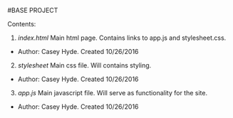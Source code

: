 #BASE PROJECT

Contents:

1. *index.html* Main html page. Contains links to app.js and stylesheet.css.
  * Author: Casey Hyde. Created 10/26/2016
2. *stylesheet* Main css file. Will contains styling.
  * Author: Casey Hyde. Created 10/26/2016
3. *app.js* Main javascript file. Will serve as functionality for the site.
  * Author: Casey Hyde. Created 10/26/2016
